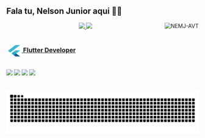 ## Fala tu, Nelson Junior aqui ✌🏽

<div align="center">
  <a href="https://github.com/NEMJ">
  <img align="right" alt="NEMJ-AVT" height="180px" src="https://cdn.discordapp.com/attachments/896968118243590195/897296669517946920/Avatar.png"/>
  <img height="180em" src="https://github-readme-stats.vercel.app/api?username=NEMJ&show_icons=true&theme=dark&include_all_commits=true&count_private=true"/>
  <img height="180em" src="https://github-readme-stats.vercel.app/api/top-langs/?username=NEMJ&layout=compact&langs_count=7&theme=dark"/>
</div>

<div style="display: incline_block"><br>
  <h3> 
    <img align="center" alt="Flutter" width="40" height="30" src="https://github.com/devicons/devicon/blob/master/icons/flutter/flutter-original.svg"/>
    Flutter Developer
  <h3/>
<div/>

##
<div>
  <a href="mailto:dudu.da.mata@hotmail.com.com"><img src="https://img.shields.io/badge/Outlook-0078D4?style=for-the-badge&logo=microsoft-outlook&logoColor=white" target="_blank"/></a>
  <a href="mailto:nj200499@gmail.com"><img src="https://img.shields.io/badge/Gmail-D14836?style=for-the-badge&logo=gmail&logoColor=white"/></a>
  <a href="https://www.linkedin.com/in/nelson-junior-20a305182/"><img src="http://shields.io/badge/Linkedin-0077B5?style=for-the-badge&logo=linkedin&logoColor=white"/></a>
  <a href="https://www.facebook.com/profile.php?id=100021855757349"><img src="https://shields.io/badge/Facebook-1877F2?style=for-the-badge&logo=facebook&logoColor=white"/></a>
</div>
  
![Snake animation](https://github.com/NEMJ/NEMJ/blob/output/github-contribution-grid-snake.svg)
  
<!--
**NEMJ/NEMJ** is a ✨ _special_ ✨ repository because its `README.md` (this file) appears on your GitHub profile.

Here are some ideas to get you started:

- 🔭 I’m currently working on ...
- 🌱 I’m currently learning ...
- 👯 I’m looking to collaborate on ...
- 🤔 I’m looking for help with ...
- 💬 Ask me about ...
- 📫 How to reach me: ...
- 😄 Pronouns: ...
- ⚡ Fun fact: ...
-->
